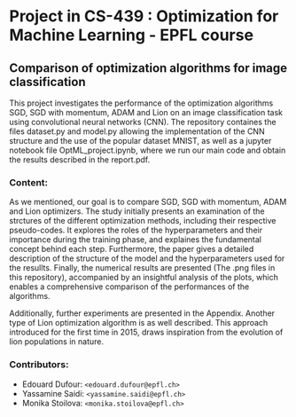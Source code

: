 # Project in CS-439 : Optimization for Machine Learning - EPFL course

## Comparison of optimization algorithms for image classification

This project investigates the performance of the optimization algorithms SGD, SGD with momentum, ADAM and Lion on an image classification task using convolutional neural networks (CNN). The repository containes the files dataset.py and model.py allowing the implementation of the CNN structure and the use of the popular dataset MNIST, as well as a jupyter notebook file OptML_project.ipynb, where we run our main code and obtain the results described in the report.pdf.

### Content: 

As we mentioned, our goal is to compare SGD, SGD with momentum, ADAM and Lion optimizers. The study initially presents an examination of the strctures of the different optimization methods, including their respective pseudo-codes. It explores the roles of the hyperparameters and their importance during the training phase, and explaines the fundamental concept behind each step. Furthermore, the paper gives a detailed description of the structure of the model and the hyperparameters used for the resullts. Finally, the numerical results are presented (The .png files in this repository), accompanied by an insightful analysis of the plots, which enables a comprehensive comparison of the performances of the algorithms.

Additionally, further experiments are presented in the Appendix. Another type of Lion optimization algorithm is as well described. This approach introduced for the first time in 2015, draws inspiration from the evolution of lion populations in nature.

### Contributors: 

* Edouard Dufour: `<edouard.dufour@epfl.ch>`
* Yassamine Saidi: `<yassamine.saidi@epfl.ch>`
* Monika Stoilova: `<monika.stoilova@epfl.ch>`
